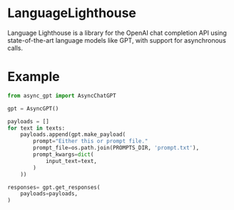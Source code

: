 # LanguageLighthouse
Language Lighthouse is a library for the OpenAI chat completion API using state-of-the-art language models like GPT, with support for asynchronous calls.

# Example
``` python
from async_gpt import AsyncChatGPT

gpt = AsyncGPT()

payloads = []
for text in texts:
    payloads.append(gpt.make_payload(
        prompt="Either this or prompt file."
        prompt_file=os.path.join(PROMPTS_DIR, 'prompt.txt'),
        prompt_kwargs=dict(
            input_text=text,
        )
    ))

responses= gpt.get_responses(
    payloads=payloads,
)
```
